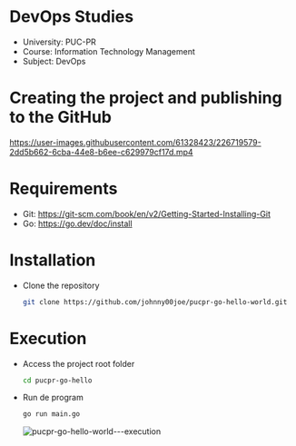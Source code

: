 # DevOps Studies
- University: PUC-PR
- Course: Information Technology Management
- Subject: DevOps

# Creating the project and publishing to the GitHub
https://user-images.githubusercontent.com/61328423/226719579-2dd5b662-6cba-44e8-b6ee-c629979cf17d.mp4


# Requirements

- Git: https://git-scm.com/book/en/v2/Getting-Started-Installing-Git
- Go: https://go.dev/doc/install


# Installation

- Clone the repository
  ```sh
  git clone https://github.com/johnny00joe/pucpr-go-hello-world.git
  ```


# Execution

- Access the project root folder
  ```sh
  cd pucpr-go-hello
  ```

- Run de program
  ```sh
  go run main.go
  ```
  ![pucpr-go-hello-world---execution](https://user-images.githubusercontent.com/61328423/226714639-d305d661-07a7-44c5-bd83-f539b5e595fe.gif)
